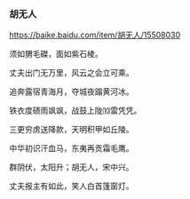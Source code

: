 ### 胡无人
https://baike.baidu.com/item/胡无人/15508030

须如猬毛磔，面如紫石棱。

丈夫出门无万里，风云之会立可乘。

追奔露宿青海月，夺城夜蹋黄河冰。

铁衣度碛雨飒飒，战鼓上陇⑽雷凭凭。

三更穷虏送降款，天明积甲如丘陵。

中华初识汗血马，东夷再贡霜毛鹰。

群阴伏，太阳升；胡无人，宋中兴。

丈夫报主有如此，笑人白首篷窗灯。
